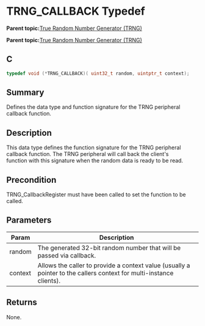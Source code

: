 # TRNG\_CALLBACK Typedef

**Parent topic:**[True Random Number Generator \(TRNG\)](GUID-EDE706D5-5F42-42F9-A798-EBB80178F644.md)

**Parent topic:**[True Random Number Generator \(TRNG\)](GUID-B509788E-A3B6-48D3-8F15-E541D6FFCA47.md)

## C

```c
typedef void (*TRNG_CALLBACK)( uint32_t random, uintptr_t context);
```

## Summary

Defines the data type and function signature for the TRNG peripheral callback function.

## Description

This data type defines the function signature for the TRNG peripheral<br />callback function. The TRNG peripheral will call back the client's<br />function with this signature when the random data is ready to be read.

## Precondition

TRNG\_CallbackRegister must have been called to set the function to be called.

## Parameters

|Param|Description|
|-----|-----------|
|random|The generated 32-bit random number that will be passed via callback.|
|context|Allows the caller to provide a context value \(usually a pointer to the callers context for multi-instance clients\).|

## Returns

None.

